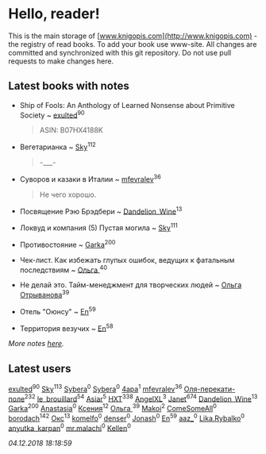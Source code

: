 # Hello, reader!
This is the main storage of [www.knigopis.com](http://www.knigopis.com) - the registry of read books.
To add your book use www-site. All changes are committed and synchronized with this git repository.
Do not use pull requests to make changes here.


## Latest books with notes
* Ship of Fools: An Anthology of Learned Nonsense about Primitive Society ~ [exulted](users/100/100599204551896265722-google)<sup>90</sup>
    > ASIN: B07HX4188K

* Вегетарианка ~ [Sky](users/118/118049897850017649660-google)<sup>112</sup>
    > -___-

* Суворов и казаки в Италии ~ [mfevralev](users/140/140966150-vkontakte)<sup>36</sup>
    > Не чего хорошо.

* Посвящение Рэю Брэдбери ~ [Dandelion_Wine](users/586/58602788-vkontakte)<sup>13</sup>

* Локвуд и компания (5) Пустая могила ~ [Sky](users/118/118049897850017649660-google)<sup>111</sup>

* Противостояние ~ [Garka](users/115/115753719718250012620-google)<sup>200</sup>

* Чек-лист. Как избежать глупых ошибок, ведущих к фатальным последствиям ~ [Ольга ](users/222/22240417-vkontakte)<sup>40</sup>

* Не делай это. Тайм-менеджмент для творческих людей ~ [Ольга Отрыванова](users/222/22240417-vkontakte)<sup>39</sup>

* Отель "Оюнсу" ~ [En](users/333/333646551-vkontakte)<sup>59</sup>

* Территория везучих ~ [En](users/333/333646551-vkontakte)<sup>58</sup>


_More notes [here](latest_books_with_notes.md)._


## Latest users
[exulted](users/100/100599204551896265722-google)<sup>90</sup> 
[Sky](users/118/118049897850017649660-google)<sup>113</sup> 
[Sybera](users/106/106106657896266616567-google)<sup>0</sup> 
[Sybera](users/139/13958783-vkontakte)<sup>0</sup> 
[4apa](users/117/117392596378069249667-google)<sup>1</sup> 
[mfevralev](users/140/140966150-vkontakte)<sup>36</sup> 
[Оля-перекати-поле](users/108/10848515355906827860-mailru)<sup>232</sup> 
[le_brouillard](users/133/13330781-vkontakte)<sup>54</sup> 
[Asiar](users/115/115902526849562271887-google)<sup>5</sup> 
[HXT](users/100/100002563462782-facebook)<sup>338</sup> 
[AngelXL](users/110/110249645760586356722-google)<sup>3</sup> 
[Janet](users/108/108113656204404967440-google)<sup>674</sup> 
[Dandelion_Wine](users/586/58602788-vkontakte)<sup>13</sup> 
[Garka](users/115/115753719718250012620-google)<sup>200</sup> 
[Anastasia](users/135/1351730041518487-facebook)<sup>0</sup> 
[Ксения](users/107/107312597267727612108-google)<sup>12</sup> 
[Ольга ](users/222/22240417-vkontakte)<sup>39</sup> 
[Makoi](users/166/166726857-vkontakte)<sup>2</sup> 
[ComeSomeAll](users/544/544940552621006-facebook)<sup>0</sup> 
[borodach](users/157/15706320-vkontakte)<sup>142</sup> 
[Окс](users/102/102536471289425216982-google)<sup>13</sup> 
[komelfo](users/112/112876960272897812283-google)<sup>0</sup> 
[denser](users/100/100392194383735458813-google)<sup>0</sup> 
[Jonash](users/105/105002693864893-facebook)<sup>0</sup> 
[En](users/333/333646551-vkontakte)<sup>59</sup> 
[aaz_](users/102/102095378349287834268-google)<sup>0</sup> 
[Lika.Rybalko](users/578/578596810-yandex)<sup>0</sup> 
[anyutka_karpan](users/597/59793548-vkontakte)<sup>0</sup> 
[mr.malachi](users/266/266358429-vkontakte)<sup>0</sup> 
[Kellen](users/105/105810168027266329605-google)<sup>0</sup> 


_04.12.2018 18:18:59_
